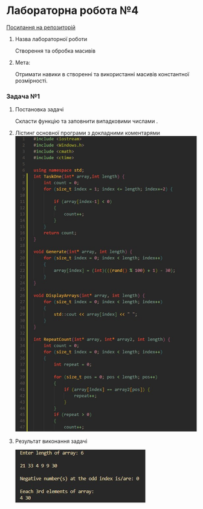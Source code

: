 #  Лабораторна робота №4
[Посилання на репозиторій](https://github.com/s1ntt/lab_4)

1. Назва лабораторної роботи
   
    Створення та обробка масивів

2. Мета:

    Отримати навики в створенні та використанні масивів константної розмірності. 
 
###  Задача №1

1. Постановка задачі

    Скласти функцію та заповнити випадковими числами .

2. Лістинг основної програми з докладними коментарями
    ![Лістинг](/images/code_task_1.jpg)

3. Результат виконання задачі

    ![Скріншот до задачі номер один](/images/result_task_1.jpg)